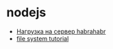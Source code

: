 # nodejs

- [Нагрузка на сервер habrahabr](https://habrahabr.ru/post/263049/)
- [file system tutorial](http://www.tutorialspoint.com/nodejs/nodejs_file_system.htm)

